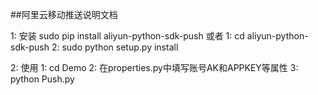 ##阿里云移动推送说明文档

1: 安装
    sudo pip install aliyun-python-sdk-push
    或者
    1: cd aliyun-python-sdk-push 
    2: sudo python setup.py install

2: 使用
    1: cd Demo
    2: 在properties.py中填写账号AK和APPKEY等属性
    3: python Push.py
